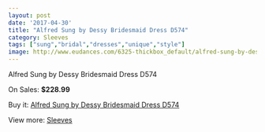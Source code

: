 ```yaml
---
layout: post
date: '2017-04-30'
title: "Alfred Sung by Dessy Bridesmaid Dress D574"
category: Sleeves
tags: ["sung","bridal","dresses","unique","style"]
image: http://www.eudances.com/6325-thickbox_default/alfred-sung-by-dessy-bridesmaid-dress-d574.jpg
---
```

Alfred Sung by Dessy Bridesmaid Dress D574

On Sales: **$228.99**
<a href="https://www.eudances.com/en/sleeves/2289-alfred-sung-by-dessy-bridesmaid-dress-d574.html"><amp-img layout="responsive" width="600" height="600" src="//www.eudances.com/6325-thickbox_default/alfred-sung-by-dessy-bridesmaid-dress-d574.jpg" alt="Alfred Sung by Dessy Bridesmaid Dress D574 0" /></a>
<a href="https://www.eudances.com/en/sleeves/2289-alfred-sung-by-dessy-bridesmaid-dress-d574.html"><amp-img layout="responsive" width="600" height="600" src="//www.eudances.com/6326-thickbox_default/alfred-sung-by-dessy-bridesmaid-dress-d574.jpg" alt="Alfred Sung by Dessy Bridesmaid Dress D574 1" /></a>

Buy it: [Alfred Sung by Dessy Bridesmaid Dress D574](https://www.eudances.com/en/sleeves/2289-alfred-sung-by-dessy-bridesmaid-dress-d574.html "Alfred Sung by Dessy Bridesmaid Dress D574")

View more: [Sleeves](https://www.eudances.com/en/26-sleeves "Sleeves")